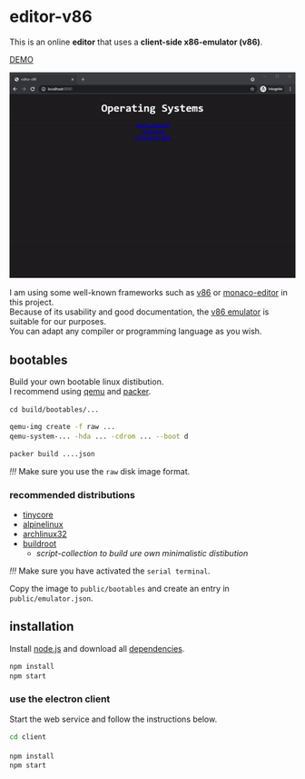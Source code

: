 # editor-v86

This is an online **editor** that uses a **client-side x86-emulator (v86)**.  
  
[DEMO](https://editor-v86.glitch.me)  
  
![editor-v86](preview.gif "editor-v86")  
  
I am using some well-known frameworks such as [v86](https://github.com/copy/v86) or [monaco-editor](https://microsoft.github.io/monaco-editor/) in this project.  
Because of its usability and good documentation, the [v86 emulator](https://github.com/copy/v86) is suitable for our purposes.  
You can adapt any compiler or programming language as you wish.  
  
## bootables

Build your own bootable linux distibution.  
I recommend using [qemu](https://www.qemu.org/download) and [packer](https://www.packer.io/downloads).  
  
`cd build/bootables/...`  
  
```bash
qemu-img create -f raw ...
qemu-system-... -hda ... -cdrom ... --boot d 
```

```bash
packer build ....json
```
  
*!!!* Make sure you use the `raw` disk image format.  
  
### recommended distributions

- [tinycore](http://tinycorelinux.net/)  
- [alpinelinux](https://www.alpinelinux.org/)  
- [archlinux32](https://archlinux32.org/)  
- [buildroot](https://buildroot.org/) 
   - _script-collection to build ure own minimalistic distibution_  
  
*!!!* Make sure you have activated the `serial terminal`.  
  
Copy the image to `public/bootables` and create an entry in `public/emulator.json`. 
  
## installation

Install [node.js](https://nodejs.org) and download all [dependencies](package.json).  

```bash
npm install
npm start
```

### use the electron client

Start the web service and follow the instructions below.
  
```bash
cd client

npm install
npm start
```
